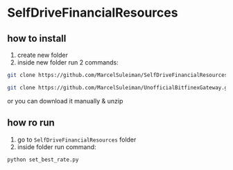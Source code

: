 # SelfDriveFinancialResources

## how to install
1) create new folder
2) inside new folder run 2 commands:
```sh
git clone https://github.com/MarcelSuleiman/SelfDriveFinancialResources.git
```

```sh
git clone https://github.com/MarcelSuleiman/UnofficialBitfinexGateway.git
```
or you can download it manually & unzip 

## how ro run
1) go to `SelfDriveFinancialResources` folder
2) inside folder run command:
```sh
python set_best_rate.py
```